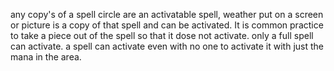 any copy's of a spell circle are an activatable spell, weather put on a screen or picture is a copy of that spell and can be activated. It is common practice to take a piece out of the spell so that it dose not activate. only a full spell can activate. a spell can activate even with no one to activate it with just the mana in the area.